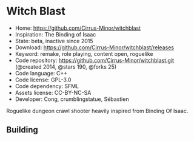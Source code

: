# Witch Blast

- Home: https://github.com/Cirrus-Minor/witchblast
- Inspiration: The Binding of Isaac
- State: beta, inactive since 2015
- Download: https://github.com/Cirrus-Minor/witchblast/releases
- Keyword: remake, role playing, content open, roguelike
- Code repository: https://github.com/Cirrus-Minor/witchblast.git (@created 2014, @stars 190, @forks 25)
- Code language: C++
- Code license: GPL-3.0
- Code dependency: SFML
- Assets license: CC-BY-NC-SA
- Developer: Cong, crumblingstatue, Sébastien

Roguelike dungeon crawl shooter heavily inspired from Binding Of Isaac.

## Building
